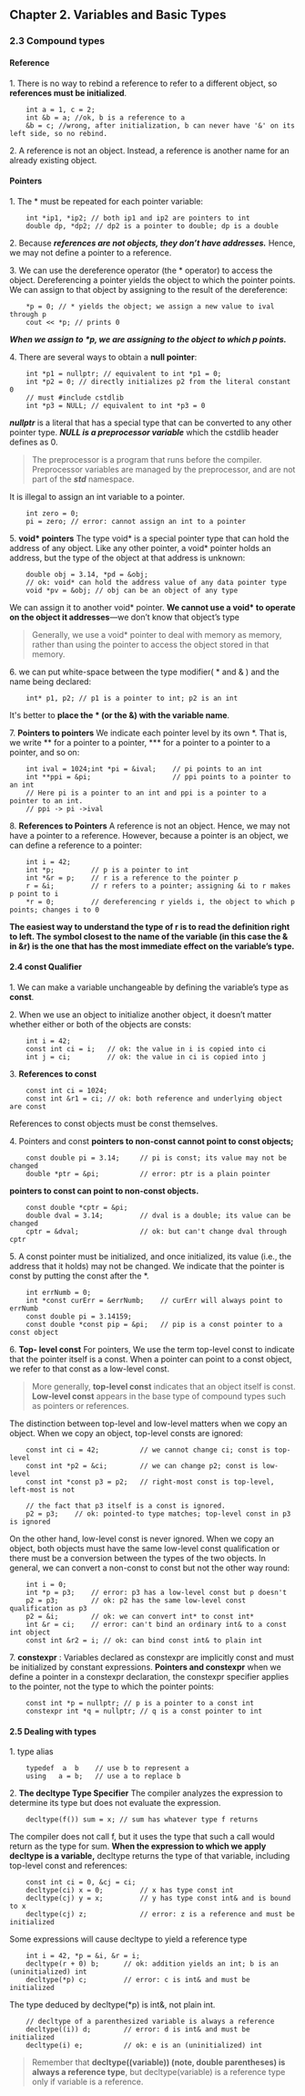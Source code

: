 ﻿## Chapter 2. Variables and Basic Types

### 2.3  Compound types
#### Reference
1\.  There is no way to rebind a reference to refer to a different object, so **references must be initialized**.
```
	int a = 1, c = 2;
	int &b = a; //ok, b is a reference to a
	&b = c; //wrong, after initialization, b can never have '&' on its left side, so no rebind.
```
2\.  A reference is not an object. Instead, a reference is another name for an already existing object.

#### Pointers
1\. The * must be repeated for each pointer variable:
```
	int *ip1, *ip2; // both ip1 and ip2 are pointers to int
	double dp, *dp2; // dp2 is a pointer to double; dp is a double
```
2\.  Because ***references are not objects, they don’t have addresses.*** Hence, we may not define a pointer to a reference.

3\. We can use the dereference operator (the * operator) to access the object. Dereferencing a pointer yields the object to which the pointer points. We can assign to that object by assigning to the result of the dereference:
```
	*p = 0; // * yields the object; we assign a new value to ival through p
	cout << *p; // prints 0
```
***When we assign to \*p, we are assigning to the object to which p points.***

4\. There are several ways to obtain a **null pointer**:
```
	int *p1 = nullptr; // equivalent to int *p1 = 0;
	int *p2 = 0; // directly initializes p2 from the literal constant 0
	// must #include cstdlib
	int *p3 = NULL; // equivalent to int *p3 = 0
```
***nullptr*** is a literal that has a special type that can be converted to any other pointer type.
***NULL is a preprocessor variable*** which the cstdlib header defines as 0. 
>The preprocessor is a program that runs before the compiler. Preprocessor variables are managed by the preprocessor, and are not part of the ***std*** namespace. 

It is illegal to assign an int variable to a pointer.
```
	int zero = 0;
	pi = zero; // error: cannot assign an int to a pointer
```
5\.  **void\*  pointers**
The type void* is a special pointer type that can hold the address of any object. Like any other pointer, a void* pointer holds an address, but the type of the object at that address is unknown:
```
	double obj = 3.14, *pd = &obj;
	// ok: void* can hold the address value of any data pointer type
	void *pv = &obj; // obj can be an object of any type
```
We can assign it to another void* pointer.  **We cannot use a void\* to operate on the object it addresses**—we don’t know that object’s type
>Generally, we use a void* pointer to deal with memory as memory, rather than using the pointer to access the object stored in that memory. 

6\.  we can put white-space between the type modifier( * and & ) and the name being declared:
```
	int* p1, p2; // p1 is a pointer to int; p2 is an int
```
It's better to **place the \* (or the &) with the variable name**.


7\.  **Pointers to pointers**
We indicate each pointer level by its own \*. That is, we write \*\*  for a pointer to a pointer, \*** for a pointer to a pointer to a pointer, and so on:
```
	int ival = 1024;int *pi = &ival; 	// pi points to an int
	int **ppi = &pi; 					// ppi points to a pointer to an int
	// Here pi is a pointer to an int and ppi is a pointer to a pointer to an int. 
	// ppi -> pi ->ival
```
8\.  **References to Pointers**
A reference is not an object. Hence, we may not have a pointer to a reference. However, because a pointer is an object, we can define a reference to a pointer:
```
	int i = 42;
	int *p; 		// p is a pointer to int
	int *&r = p; 	// r is a reference to the pointer p
	r = &i; 		// r refers to a pointer; assigning &i to r makes p point to i
	*r = 0; 		// dereferencing r yields i, the object to which p points; changes i to 0
```
**The easiest way to understand the type of r is to read the definition right to left. The symbol closest to the name of the variable (in this case the & in &r) is the one that has the most immediate effect on the variable’s type.** 
#### 2.4  const Qualifier
1\.  We can make a variable unchangeable by defining the variable’s type as **const**.

2\. When we use an object to initialize another object, it doesn’t matter whether either or both of the objects are consts:
```
	int i = 42;
	const int ci = i; 	// ok: the value in i is copied into ci
	int j = ci; 		// ok: the value in ci is copied into j
```
3\. **References to const**
```
	const int ci = 1024;
	const int &r1 = ci; // ok: both reference and underlying object are const
```
 References to const objects must be const themselves.
 
 4\. Pointers and const
 **pointers to non-const  cannot point to const objects;**
```
	const double pi = 3.14; 	// pi is const; its value may not be changed
	double *ptr = &pi; 			// error: ptr is a plain pointer
```
  **pointers to const can point to non-const objects.**
```
	const double *cptr = &pi; 
	double dval = 3.14; 		// dval is a double; its value can be changed
	cptr = &dval;				// ok: but can't change dval through cptr
```
5\. A const pointer must be initialized, and once initialized, its value (i.e., the address that it holds) may not be changed. We indicate that the pointer is const by putting the const after the \*. 
```
	int errNumb = 0;
	int *const curErr = &errNumb; 	 // curErr will always point to errNumb
	const double pi = 3.14159; 
	const double *const pip = &pi;	 // pip is a const pointer to a const object
```
6\. **Top- level const** 
For pointers, We use the term top-level const to indicate that the pointer itself is a const. When a pointer can point to a const object, we refer to that const as a low-level const.
>More generally, **top-level const** indicates that an object itself is const. 
>**Low-level const** appears in the base type of compound types such as pointers or references. 

The distinction between top-level and low-level matters when we copy an object. When we copy an object, top-level consts are ignored:
```
	const int ci = 42; 			// we cannot change ci; const is top-level
	const int *p2 = &ci; 		// we can change p2; const is low-level
	const int *const p3 = p2; 	// right-most const is top-level, left-most is not
	
	// the fact that p3 itself is a const is ignored.
	p2 = p3;    // ok: pointed-to type matches; top-level const in p3 is ignored
```  
On the other hand, low-level const is never ignored. When we copy an object, both objects must have the same low-level const qualification or there must be a conversion between the types of the two objects. In general, we can convert a non-const to const but not the other way round:
```
	int i = 0;
	int *p = p3; 	// error: p3 has a low-level const but p doesn't
	p2 = p3; 		// ok: p2 has the same low-level const qualification as p3
	p2 = &i; 		// ok: we can convert int* to const int*
	int &r = ci; 	// error: can't bind an ordinary int& to a const int object
	const int &r2 = i; // ok: can bind const int& to plain int
```
7\.  **constexpr** : Variables declared as constexpr are implicitly const and must be initialized by constant
expressions.
**Pointers and constexpr**
when we define a pointer in a constexpr declaration, the constexpr specifier applies to the pointer, not the type to which the pointer points:
```
	const int *p = nullptr; // p is a pointer to a const int
	constexpr int *q = nullptr; // q is a const pointer to int
```
#### 2.5 Dealing with types
1\. type alias
```
	typedef  a  b    // use b to represent a
	using   a = b;   // use a to replace b
```
2\.  **The decltype Type Specifier**
The compiler analyzes the expression to determine its type but does not evaluate the expression.
```
	decltype(f()) sum = x; // sum has whatever type f returns
```
The compiler does not call f, but it uses the type that such a call would return as the type for sum. 
**When the expression to which we apply decltype is a variable,** decltype returns the type of that variable, including top-level const and references:
```
	const int ci = 0, &cj = ci;
	decltype(ci) x = 0; 	    // x has type const int
	decltype(cj) y = x;			// y has type const int& and is bound to x
	decltype(cj) z; 			// error: z is a reference and must be initialized
```
Some expressions will cause decltype to yield a reference type
```
	int i = 42, *p = &i, &r = i;
	decltype(r + 0) b; 	 	// ok: addition yields an int; b is an (uninitialized) int
	decltype(*p) c; 		// error: c is int& and must be initialized
``` 
The type deduced by decltype(\*p) is int&, not plain int.
```
	// decltype of a parenthesized variable is always a reference
	decltype((i)) d; 		// error: d is int& and must be initialized
	decltype(i) e;			// ok: e is an (uninitialized) int
```
>Remember that **decltype((variable)) (note, double parentheses) is always a reference type**, 
>but decltype(variable) is a reference type only if variable is a reference.
